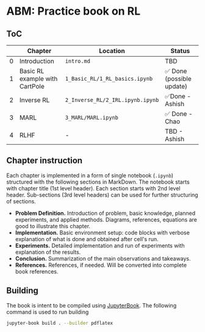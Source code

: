 # ABM: Practice book on RL

## ToC
| |Chapter|Location|Status|
|-|-|-|-|
|0|Introduction|`intro.md`|TBD|
|1|Basic RL example with CartPole|`1_Basic_RL/1_RL_basics.ipynb`|✅ Done (possible update)|
|2|Inverse RL|`2_Inverse_RL/2_IRL.ipynb.ipynb`|✅Done - Ashish|
|3|MARL|`3_MARL/MARL.ipynb`|✅ Done - Chao|
|4|RLHF|-|TBD - Ashish|

## Chapter instruction

Each chapter is implemented in a form of single notebook (`.ipynb`) structured with the following sections in MarkDown. The notebook starts with chapter title (1st level header). Each section starts with 2nd level header. Sub-sections (3rd level headers) can be used for further structuring of sections.
- **Problem Definition.** Introduction of problem, basic knowledge, planned experiments, and applied methods. Diagrams, references, equations are good to illustrate this chapter.
- **Implementation.** Basic environment setup: code blocks with verbose explanation of what is done and obtained after cell's run.
- **Experiments.** Detailed implementation and run of experiments with explanation of the results.
- **Conclusion.** Summarization of the main observations and takeaways.
- **References.** References, if needed. Will be converted into complete book references.

## Building

The book is intent to be compiled using [JupyterBook](https://jupyterbook.org/en/stable/intro.html). The following command is used to run building
```bash
jupyter-book build . --builder pdflatex
```
